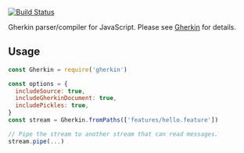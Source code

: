 [![Build Status](https://secure.travis-ci.org/cucumber/gherkin-javascript.svg)](http://travis-ci.org/cucumber/gherkin-javascript)

Gherkin parser/compiler for JavaScript. Please see [Gherkin](https://github.com/cucumber/cucumber/tree/master/gherkin) for details.

## Usage

```javascript
const Gherkin = require('gherkin')

const options = {
  includeSource: true,
  includeGherkinDocument: true,
  includePickles: true,
}
const stream = Gherkin.fromPaths(['features/hello.feature'])

// Pipe the stream to another stream that can read messages.
stream.pipe(...)
```